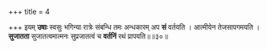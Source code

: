 +++
title = 4

+++
इयम् **उषाः** स्वसुः भगिन्या रात्रेः संबन्धि तमः अन्धकारम् अप **सं** वर्तयति । आत्मीयेन तेजसापगमयति । **सुजातता** सुजातत्वमात्मनः सुप्रजातत्वं च **वर्तनिं** रथं प्रापयति॥॥३०॥